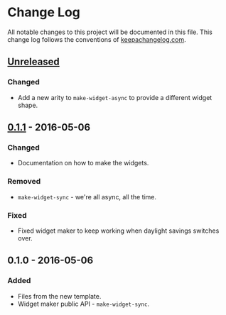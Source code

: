# Change Log
All notable changes to this project will be documented in this file. This change log follows the conventions of [keepachangelog.com](http://keepachangelog.com/).

## [Unreleased]
### Changed
- Add a new arity to `make-widget-async` to provide a different widget shape.

## [0.1.1] - 2016-05-06
### Changed
- Documentation on how to make the widgets.

### Removed
- `make-widget-sync` - we're all async, all the time.

### Fixed
- Fixed widget maker to keep working when daylight savings switches over.

## 0.1.0 - 2016-05-06
### Added
- Files from the new template.
- Widget maker public API - `make-widget-sync`.

[Unreleased]: https://github.com/your-name/arximboldi-static/compare/0.1.1...HEAD
[0.1.1]: https://github.com/your-name/arximboldi-static/compare/0.1.0...0.1.1
